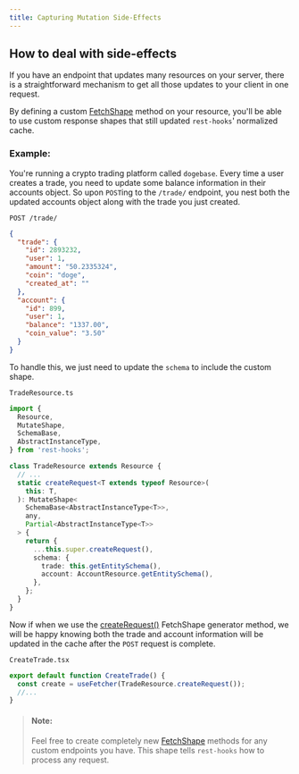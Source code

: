 ```yaml
---
title: Capturing Mutation Side-Effects
---
```


## How to deal with side-effects

If you have an endpoint that updates many resources on your server,
there is a straightforward mechanism to get all those updates
to your client in one request.

By defining a custom [FetchShape](../api/FetchShape.md) method on your resource,
you'll be able to use custom response shapes that still
updated `rest-hooks`' normalized cache.

### Example:

You're running a crypto trading platform called `dogebase`. Every time
a user creates a trade, you need to update some balance information
in their accounts object. So upon `POST`ing to the `/trade/` endpoint,
you nest both the updated accounts object along with the trade you just
created.

`POST /trade/`

```json
{
  "trade": {
    "id": 2893232,
    "user": 1,
    "amount": "50.2335324",
    "coin": "doge",
    "created_at": ""
  },
  "account": {
    "id": 899,
    "user": 1,
    "balance": "1337.00",
    "coin_value": "3.50"
  }
}
```

To handle this, we just need to update the `schema` to include the custom
shape.

`TradeResource.ts`

```typescript
import {
  Resource,
  MutateShape,
  SchemaBase,
  AbstractInstanceType,
} from 'rest-hooks';

class TradeResource extends Resource {
  // ...
  static createRequest<T extends typeof Resource>(
    this: T,
  ): MutateShape<
    SchemaBase<AbstractInstanceType<T>>,
    any,
    Partial<AbstractInstanceType<T>>
  > {
    return {
      ...this.super.createRequest(),
      schema: {
        trade: this.getEntitySchema(),
        account: AccountResource.getEntitySchema(),
      },
    };
  }
}
```

Now if when we use the [createRequest()](../api/Resource.md#createrequest) FetchShape generator method,
we will be happy knowing both the trade and account information will
be updated in the cache after the `POST` request is complete.

`CreateTrade.tsx`

```typescript
export default function CreateTrade() {
  const create = useFetcher(TradeResource.createRequest());
  //...
}
```

> #### Note:
>
> Feel free to create completely new [FetchShape](../api/FetchShape.md) methods for any custom
> endpoints you have. This shape tells `rest-hooks` how to process any
> request.
